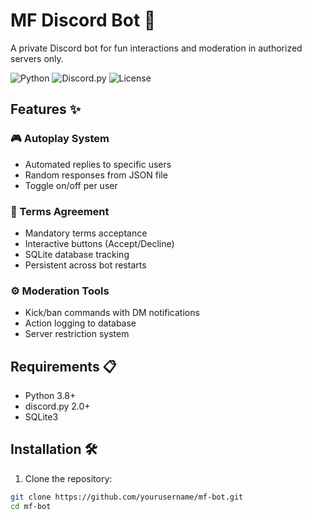 # MF Discord Bot 🤖

A private Discord bot for fun interactions and moderation in authorized servers only.

![Python](https://img.shields.io/badge/python-3.8+-blue.svg)
![Discord.py](https://img.shields.io/badge/discord.py-2.0+-green.svg)
![License](https://img.shields.io/badge/license-MIT-yellow.svg)

## Features ✨

### 🎮 Autoplay System
- Automated replies to specific users
- Random responses from JSON file
- Toggle on/off per user

### 📜 Terms Agreement
- Mandatory terms acceptance
- Interactive buttons (Accept/Decline)
- SQLite database tracking
- Persistent across bot restarts

### ⚙️ Moderation Tools
- Kick/ban commands with DM notifications
- Action logging to database
- Server restriction system

## Requirements 📋
- Python 3.8+
- discord.py 2.0+
- SQLite3

## Installation 🛠️

1. Clone the repository:
```bash
git clone https://github.com/yourusername/mf-bot.git
cd mf-bot
